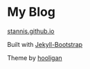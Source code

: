# My Blog

[stannis.github.io](http://stannis.github.io)


Built with [Jekyll-Bootstrap](http://jekyllbootstrap.com/)


Theme by [hooligan](https://github.com/dhulihan/hooligan)

